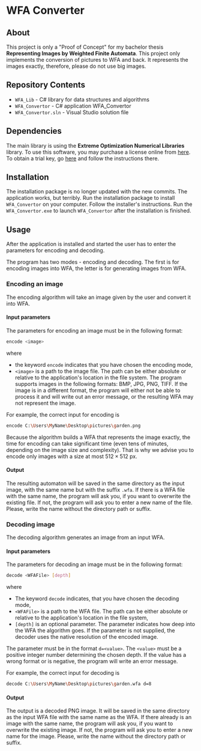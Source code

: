 # WFA Converter

## About

This project is only a "Proof of Concept" for my bachelor thesis **Representing Images by Weighted Finite Automata**. This project only implements the conversion of pictures to WFA and back. It represents the images exactly, therefore, please do not use big images.

## Repository Contents

- `WFA_Lib` - C# library for data structures and algorithms
- `WFA_Convertor` - C# application WFA_Convertor
- `WFA_Convertor.sln` - Visual Studio solution file

## Dependencies

The main library is using the **Extreme Optimization Numerical Libraries** library. To use this software, you may purchase a license online from [here](https://www.extremeoptimization.com/howtobuy). To obtain a trial key, go [here](https://www.extremeoptimization.com/trialkey) and follow the instructions there.

## Installation

The installation package is no longer updated with the new commits. The application works, but terribly.
Run the installation package to install `WFA_Convertor` on your computer. Follow the installer's instructions. Run the `WFA_Convertor.exe` to launch `WFA_Convertor` after the installation is finished.

## Usage

After the application is installed and started the user has to enter the parameters for encoding and decoding.

The program has two modes - encoding and decoding. The first is for encoding images into WFA, the letter is for generating images from WFA.

### Encoding an image

The encoding algorithm will take an image given by the user and convert it into WFA.

#### Input parameters

The parameters for encoding an image must be in the following format:

```bash
encode <image> 
```

where

- the keyword `encode` indicates that you have chosen the encoding mode,
- `<image>` is a path to the image file. The path can be either absolute or relative to the application's location in the file system. The program supports images in the following formats: BMP, JPG, PNG, TIFF. If the image is in a different format, the program will either not be able to process it and will write out an error message, or the resulting WFA may not represent the image.

For example, the correct input for encoding is

```bash
encode C:\Users\MyName\Desktop\pictures\garden.png
```

Because the algorithm builds a WFA that represents the image exactly, the time for encoding can take significant time (even tens of minutes, depending on the image size and complexity). That is why we advise you to encode only images with a size at most $512\times512$ px.

#### Output

The resulting automaton will be saved in the same directory as the input image, with the same name but with the suffix `.wfa`.
If there is a WFA file with the same name, the program will ask you, if you want to overwrite the existing file. If not, the program will ask you to enter a new name of the file. Please, write the name without the directory path or suffix.

### Decoding image

The decoding algorithm generates an image from an input WFA.

#### Input parameters

The parameters for decoding an image must be in the following format:

```bash
decode <WFAFile> [depth]
```

where

- The keyword `decode` indicates, that you have chosen the decoding mode,
- `<WFAFile>` is a path to the WFA file. The path can be either absolute or relative to the application's location in the file system,
- `[depth]` is an optional parameter. The parameter indicates how deep into the WFA the algorithm goes. If the parameter is not supplied, the decoder uses the native resolution of the encoded image.

The parameter must be in the format `d=<value>`. The `<value>` must be a positive integer number determining the chosen depth. If the value has a wrong format or is negative, the program will write an error message.

For example, the correct input for decoding is

 ```bash
 decode C:\Users\MyName\Desktop\pictures\garden.wfa d=8
 ```

#### Output

The output is a decoded PNG image. It will be saved in the same directory as the input WFA file with the same name as the WFA. If there already is an image with the same name, the program will ask you, if you want to overwrite the existing image. If not, the program will ask you to enter a new name for the image. Please, write the name without the directory path or suffix.
